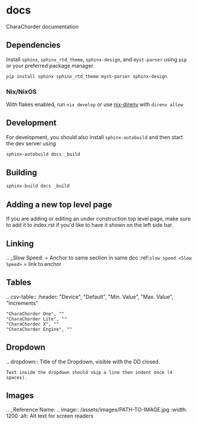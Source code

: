 # docs

CharaChorder documentation

## Dependencies

Install `sphinx`, `sphinx_rtd_theme`, `sphinx-design`, and `myst-parser` using `pip` or your preferred package manager.

```sh
pip install sphinx sphinx_rtd_theme myst-parser sphinx-design
```

### Nix/NixOS

With flakes enabled, run `nix develop` or use [nix-direnv](https://github.com/nix-community/nix-direnv) with `direnv allow`

## Development

For development, you should also install `sphinx-autobuild` and then start the dev server using

```sh
sphinx-autobuild docs _build
```

## Building

```sh
sphinx-build docs _build
```

## Adding a new top level page

If you are adding or editing an under construction top level page, make sure to
add it to index.rst if you'd like to have it shown on the left side bar.

## Linking

.. \_Slow Speed: = Anchor to same section in same doc
:ref:`slow speed <Slow Speed>` = link to anchor

## Tables

.. csv-table::
:header: "Device", "Default", "Min. Value", "Max. Value", "Increments"

    "CharaChorder One", ""
    "CharaChorder Lite", ""
    "CharaChorder X", ""
    "CharaChorder Engine", ""

## Dropdown

.. dropdown:: Title of the Dropdown, visible with the DD closed.

    Text inside the dropdown should skip a line then indent once (4 spaces).

## Images

.. \_Reference Name:
.. image:: /assets/images/PATH-TO-IMAGE.jpg
:width: 1200
:alt: Alt text for screen readers
